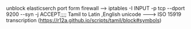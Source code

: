unblock elasticserch port form firewall --> iptables -I INPUT -p tcp --dport 9200 --syn -j ACCEPT;;;;
Tamil to Latin ,English unicode ---> ISO 15919 transcription (https://r12a.github.io/scripts/tamil/block#symbols)
